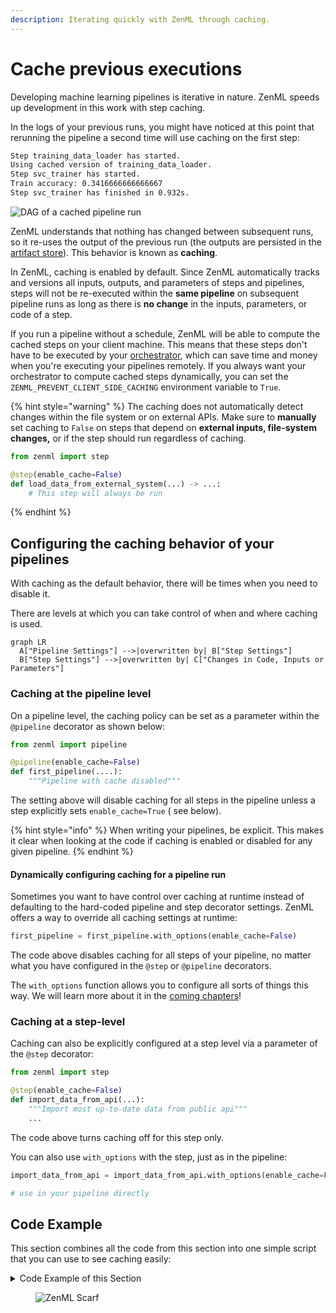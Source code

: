 ```yaml
---
description: Iterating quickly with ZenML through caching.
---
```


# Cache previous executions

Developing machine learning pipelines is iterative in nature. ZenML speeds up development in this work with step caching.

In the logs of your previous runs, you might have noticed at this point that rerunning the pipeline a second time will use caching on the first step:

```bash
Step training_data_loader has started.
Using cached version of training_data_loader.
Step svc_trainer has started.
Train accuracy: 0.3416666666666667
Step svc_trainer has finished in 0.932s.
```

![DAG of a cached pipeline run](../../.gitbook/assets/CachedDag.png)

ZenML understands that nothing has changed between subsequent runs, so it re-uses the output of the previous run (the outputs are persisted in the [artifact store](https://docs.zenml.io/stacks/artifact-stores)). This behavior is known as **caching**.

In ZenML, caching is enabled by default. Since ZenML automatically tracks and versions all inputs, outputs, and parameters of steps and pipelines, steps will not be re-executed within the **same pipeline** on subsequent pipeline runs as long as there is **no change** in the inputs, parameters, or code of a step.

If you run a pipeline without a schedule, ZenML will be able to compute the cached steps on your client machine. This means that these steps don't have to be executed by your [orchestrator](https://docs.zenml.io/stacks/orchestrators), which can save time and money when you're executing your pipelines remotely. If you always want your orchestrator to compute cached steps dynamically, you can set the `ZENML_PREVENT_CLIENT_SIDE_CACHING` environment variable to `True`.

{% hint style="warning" %}
The caching does not automatically detect changes within the file system or on external APIs. Make sure to **manually** set caching to `False` on steps that depend on **external inputs, file-system changes,** or if the step should run regardless of caching.

```python
from zenml import step

@step(enable_cache=False)
def load_data_from_external_system(...) -> ...:
    # This step will always be run
```
{% endhint %}

## Configuring the caching behavior of your pipelines

With caching as the default behavior, there will be times when you need to disable it.

There are levels at which you can take control of when and where caching is used.

```mermaid
graph LR
  A["Pipeline Settings"] -->|overwritten by| B["Step Settings"] 
  B["Step Settings"] -->|overwritten by| C["Changes in Code, Inputs or Parameters"] 
```

### Caching at the pipeline level

On a pipeline level, the caching policy can be set as a parameter within the `@pipeline` decorator as shown below:

```python
from zenml import pipeline

@pipeline(enable_cache=False)
def first_pipeline(....):
    """Pipeline with cache disabled"""
```

The setting above will disable caching for all steps in the pipeline unless a step explicitly sets `enable_cache=True` ( see below).

{% hint style="info" %}
When writing your pipelines, be explicit. This makes it clear when looking at the code if caching is enabled or disabled for any given pipeline.
{% endhint %}

#### Dynamically configuring caching for a pipeline run

Sometimes you want to have control over caching at runtime instead of defaulting to the hard-coded pipeline and step decorator settings. ZenML offers a way to override all caching settings at runtime:

```python
first_pipeline = first_pipeline.with_options(enable_cache=False)
```

The code above disables caching for all steps of your pipeline, no matter what you have configured in the `@step` or `@pipeline` decorators.

The `with_options` function allows you to configure all sorts of things this way. We will learn more about it in the [coming chapters](../production-guide/configure-pipeline.md)!

### Caching at a step-level

Caching can also be explicitly configured at a step level via a parameter of the `@step` decorator:

```python
from zenml import step

@step(enable_cache=False)
def import_data_from_api(...):
    """Import most up-to-date data from public api"""
    ...
```

The code above turns caching off for this step only.

You can also use `with_options` with the step, just as in the pipeline:

```python
import_data_from_api = import_data_from_api.with_options(enable_cache=False)

# use in your pipeline directly
```

## Code Example

This section combines all the code from this section into one simple script that you can use to see caching easily:

<details>

<summary>Code Example of this Section</summary>

```python
from typing_extensions import Tuple, Annotated
import pandas as pd
from sklearn.datasets import load_iris
from sklearn.model_selection import train_test_split
from sklearn.base import ClassifierMixin
from sklearn.svm import SVC

from zenml import pipeline, step
from zenml.logger import get_logger

logger = get_logger(__name__)


@step
def training_data_loader() -> Tuple[
    Annotated[pd.DataFrame, "X_train"],
    Annotated[pd.DataFrame, "X_test"],
    Annotated[pd.Series, "y_train"],
    Annotated[pd.Series, "y_test"],
]:
    """Load the iris dataset as tuple of Pandas DataFrame / Series."""
    iris = load_iris(as_frame=True)
    X_train, X_test, y_train, y_test = train_test_split(
        iris.data, iris.target, test_size=0.2, shuffle=True, random_state=42
    )
    return X_train, X_test, y_train, y_test


@step
def svc_trainer(
    X_train: pd.DataFrame,
    y_train: pd.Series,
    gamma: float = 0.001,
) -> Tuple[
    Annotated[ClassifierMixin, "trained_model"],
    Annotated[float, "training_acc"],
]:
    """Train a sklearn SVC classifier and log to MLflow."""
    model = SVC(gamma=gamma)
    model.fit(X_train.to_numpy(), y_train.to_numpy())
    train_acc = model.score(X_train.to_numpy(), y_train.to_numpy())
    print(f"Train accuracy: {train_acc}")
    return model, train_acc


@pipeline
def training_pipeline(gamma: float = 0.002):
    X_train, X_test, y_train, y_test = training_data_loader()
    svc_trainer(gamma=gamma, X_train=X_train, y_train=y_train)


if __name__ == "__main__":
    training_pipeline()

    # Step one will use cache, step two will rerun. 
    # ZenML will detect a different value for the
    # `gamma` input of the second step and disable caching.
    logger.info("\n\nFirst step cached, second not due to parameter change")
    training_pipeline(gamma=0.0001)

    # This will disable cache for the second step.
    logger.info("\n\nFirst step cached, second not due to settings")
    svc_trainer = svc_trainer.with_options(enable_cache=False)
    training_pipeline()

    # This will disable cache for all steps.
    logger.info("\n\nCaching disabled for the entire pipeline")
    training_pipeline.with_options(enable_cache=False)()
```

</details>

<figure><img src="https://static.scarf.sh/a.png?x-pxid=f0b4f458-0a54-4fcd-aa95-d5ee424815bc" alt="ZenML Scarf"><figcaption></figcaption></figure>
